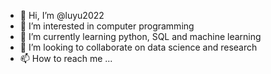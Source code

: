 - 👋 Hi, I’m @luyu2022
- 👀 I’m interested in computer programming
- 🌱 I’m currently learning python, SQL and machine learning
- 💞️ I’m looking to collaborate on data science and research
- 📫 How to reach me ...

<!---
luyu2022/luyu2022 is a ✨ special ✨ repository because its `README.md` (this file) appears on your GitHub profile.
You can click the Preview link to take a look at your changes.
--->
